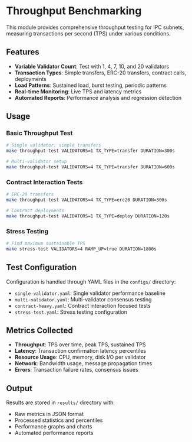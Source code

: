 # Throughput Benchmarking

This module provides comprehensive throughput testing for IPC subnets, measuring transactions per second (TPS) under various conditions.

## Features

- **Variable Validator Count**: Test with 1, 4, 7, 10, and 20 validators
- **Transaction Types**: Simple transfers, ERC-20 transfers, contract calls, deployments
- **Load Patterns**: Sustained load, burst testing, periodic patterns
- **Real-time Monitoring**: Live TPS and latency metrics
- **Automated Reports**: Performance analysis and regression detection

## Usage

### Basic Throughput Test

```bash
# Single validator, simple transfers
make throughput-test VALIDATORS=1 TX_TYPE=transfer DURATION=300s

# Multi-validator setup
make throughput-test VALIDATORS=4 TX_TYPE=transfer DURATION=600s
```

### Contract Interaction Tests

```bash
# ERC-20 transfers
make throughput-test VALIDATORS=4 TX_TYPE=erc20 DURATION=300s

# Contract deployments
make throughput-test VALIDATORS=1 TX_TYPE=deploy DURATION=120s
```

### Stress Testing

```bash
# Find maximum sustainable TPS
make stress-test VALIDATORS=4 RAMP_UP=true DURATION=1800s
```

## Test Configuration

Configuration is handled through YAML files in the `configs/` directory:

- `single-validator.yaml`: Single validator performance baseline
- `multi-validator.yaml`: Multi-validator consensus testing
- `contract-heavy.yaml`: Contract interaction focused tests
- `stress-test.yaml`: Stress testing configuration

## Metrics Collected

- **Throughput**: TPS over time, peak TPS, sustained TPS
- **Latency**: Transaction confirmation latency percentiles
- **Resource Usage**: CPU, memory, disk I/O per validator
- **Network**: Bandwidth usage, message propagation times
- **Errors**: Transaction failure rates, consensus issues

## Output

Results are stored in `results/` directory with:
- Raw metrics in JSON format
- Processed statistics and percentiles
- Performance graphs and charts
- Automated performance reports
